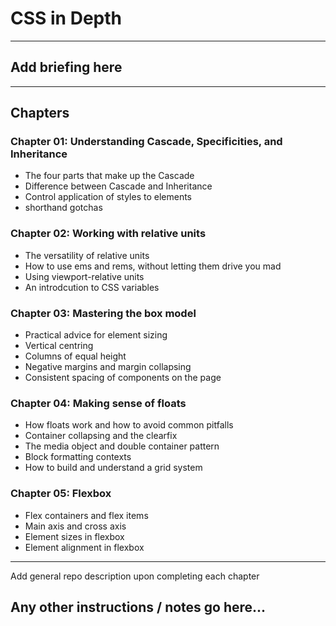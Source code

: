 # CSS in Depth
---

## Add briefing here
---

## Chapters
### **Chapter 01:** Understanding Cascade, Specificities, and Inheritance
  * The four parts that make up the Cascade
  * Difference between Cascade and Inheritance
  * Control application of styles to elements
  * shorthand gotchas

### **Chapter 02:** Working with relative units
  * The versatility of relative units
  * How to use ems and rems, without letting them drive you mad
  * Using viewport-relative units
  * An introdcution to CSS variables

### **Chapter 03:** Mastering the box model
  * Practical advice for element sizing
  * Vertical centring
  * Columns of equal height
  * Negative margins and margin collapsing
  * Consistent spacing of components on the page

### **Chapter 04:** Making sense of floats
  * How floats work and how to avoid common pitfalls
  * Container collapsing and the clearfix
  * The media object and double container pattern
  * Block formatting contexts
  * How to build and understand a grid system

### **Chapter 05:** Flexbox
  * Flex containers and flex items
  * Main axis and cross axis
  * Element sizes in flexbox
  * Element alignment in flexbox
---
Add general repo description upon completing each chapter

## Any other instructions / notes go here...
